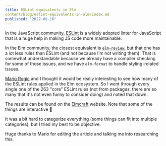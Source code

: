 ```yaml
---
title: ESLint equivalents in Elm
content/blog/eslint-equivalents-in-elm/index.md
published: "2022-08-16"
---
```


In the JavaScript community, [ESLint](https://eslint.org/) is a widely adopted linter for JavaScript that is a huge help in making JS code more maintainable.

In the Elm community, the closest equivalent is [`elm-review`](https://package.elm-lang.org/packages/jfmengels/elm-review/latest/), but that one has a lot less rules than ESLint (and not because I'm not writing them). That is somewhat understandable because we already have a compiler checking for some of those issues, and we have `elm-format` to handle styling-related issues.

[Mario Rogic](https://twitter.com/realmario) and I thought it would be really interesting to see how many of the ESLint rules applied in the Elm ecosystem. So I went through every single one of the 263 "core" ESLint rules (not from packages, there are so many that it's not even funny to consider doing) and noted that down.

The results can be found on the [Elmcraft](https://elmcraft.org/compare/javascript/eslint/) website. Note that some of the things are interactive 🙂

It was a bit hard to categorize everything (some things can fit into multiple categories), but I tried my best to be objective.

Huge thanks to Mario for editing the article and talking me into researching this.

